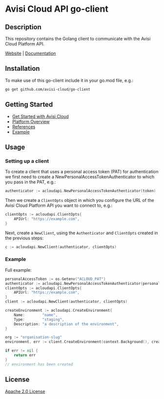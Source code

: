 # Avisi Cloud API go-client

## Description

This repository contains the Golang client to communicate with the Avisi Cloud Platform API.

[Website](https://avisi.cloud) | [Documentation](https://docs.avisi.cloud)

## Installation

To make use of this go-client include it in your go.mod file, e.g.:

```bash
go get github.com/avisi-cloud/go-client
```

## Getting Started

- [Get Started with Avisi Cloud](https://docs.avisi.cloud/docs/get-started/introduction/)
- [Platform Overview](https://docs.avisi.cloud/product/introduction/)
- [References](https://docs.avisi.cloud/references/references-overview/)
- [Example](example)

## Usage

### Setting up a client

To create a client that uses a personal access token (PAT) for authentication we first need to create a NewPersonalAccessTokenAuthenticator to which you pass in the PAT, e.g.:

```go
authenticator := acloudapi.NewPersonalAccessTokenAuthenticator(token)
```

Then we create a `ClientOpts` object in which you configure the URL of the Avisi Cloud Platform API you want to connect to, e.g.:

```go
clientOpts := acloudapi.ClientOpts{
	APIUrl: "https://example.com",
}
```

Next, create a `NewClient`, using the `Authenticator` and `ClientOpts` created in the previous steps:

```go
c := acloudapi.NewClient(authenticator, clientOpts)
```

### Example

Full example:

```go
personalAccessToken := os.Getenv("ACLOUD_PAT")
authenticator := acloudapi.NewPersonalAccessTokenAuthenticator(personalAccessToken)
clientOpts := acloudapi.ClientOpts{
	APIUrl: "https://example.com",
}
client := acloudapi.NewClient(authenticator, clientOpts)

createEnvironment := acloudapi.CreateEnvironment{
	Name:        "name",
	Type:        "staging",
	Description: "a description of the environment",
}

org := "organisation-slug"
environment, err := client.CreateEnvironment(context.Background(), createEnvironment, org)

if err != nil {
	return err
}
// environment has been created
```

## License

[Apache 2.0 License](LICENSE)
